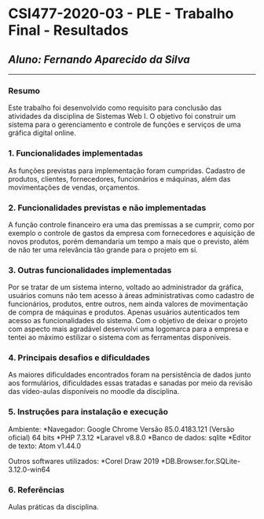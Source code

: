 # **CSI477-2020-03 - PLE - Trabalho Final - Resultados**
## *Aluno: Fernando Aparecido da Silva*

--------------

<!-- Este documento tem como objetivo apresentar o projeto desenvolvido, considerando o que foi definido na proposta e o produto final. -->

### Resumo
Este trabalho foi desenvolvido como requisito para conclusão das atividades da disciplina de Sistemas Web I. O objetivo foi construir um sistema para o gerenciamento e controle de funções e serviços de uma gráfica digital online.

### 1. Funcionalidades implementadas
As funções previstas para implementação foram cumpridas. Cadastro de produtos, clientes, fornecedores, funcionários e máquinas, além das movimentações de vendas, orçamentos.
### 2. Funcionalidades previstas e não implementadas
A função controle financeiro era uma das premissas a se cumprir, como por exemplo o controle de gastos da empresa com fornecedores e aquisição de novos produtos, porém demandaria um tempo a mais que o previsto, além de não ter uma relevância tão grande para o projeto em si.

<!-- Descrever as funcionalidades que eram previstas e não foram implementas, apresentando uma breve justificativa do porquê elas não foram incluídas -->

### 3. Outras funcionalidades implementadas
Por se tratar de um sistema interno, voltado ao administrador da gráfica, usuários comuns não tem acesso à áreas administrativas como cadastro de funcionários, produtos, entre outros, nem ainda valores de movimentação de compra de máquinas e produtos.
Apenas usuários autenticados tem acesso as funcionalidades do sistema.
Com o objetivo de deixar o projeto com aspecto mais agradável desenvolvi uma logomarca para a empresa e tentei ao máximo estilizar o sistema com as ferramentas disponíveis.
<!-- Descrever as funcionalidades implementas além daquelas que foram previstas, caso se aplique.  -->

### 4. Principais desafios e dificuldades
As maiores dificuldades encontrados foram na persistência de dados junto aos formulários, dificuldades essas tratadas e sanadas por meio da revisão das vídeo-aulas
disponíveis no moodle da disciplina.
<!-- Descrever os principais desafios encontrados no desenvolvimento do trabalho, quais foram as dificuldades e como elas foram superadas e resolvidas. -->

### 5. Instruções para instalação e execução
Ambiente:
*Navegador: Google Chrome Versão 85.0.4183.121 (Versão oficial) 64 bits
*PHP 7.3.12
*Laravel v8.8.0
*Banco de dados: sqlite
*Editor de texto: Atom v1.44.0

Outros softwares utilizados:
*Corel Draw 2019
*DB.Browser.for.SQLite-3.12.0-win64


<!-- Descrever o que deve ser feito para instalar (ou baixar) a aplicação, o que precisa ser configurando (parâmetros, banco de dados e afins) e como executá-la. -->

### 6. Referências
  Aulas práticas da disciplina.
<!-- Referências podem ser incluídas, caso necessário. Utilize o padrão ABNT. -->
